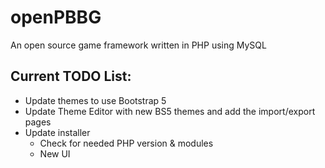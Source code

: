 # openPBBG
An open source game framework written in PHP using MySQL

## Current TODO List:

 - Update themes to use Bootstrap 5
 - Update Theme Editor with new BS5 themes and add the import/export pages
 - Update installer
 	- Check for needed PHP version & modules
 	- New UI